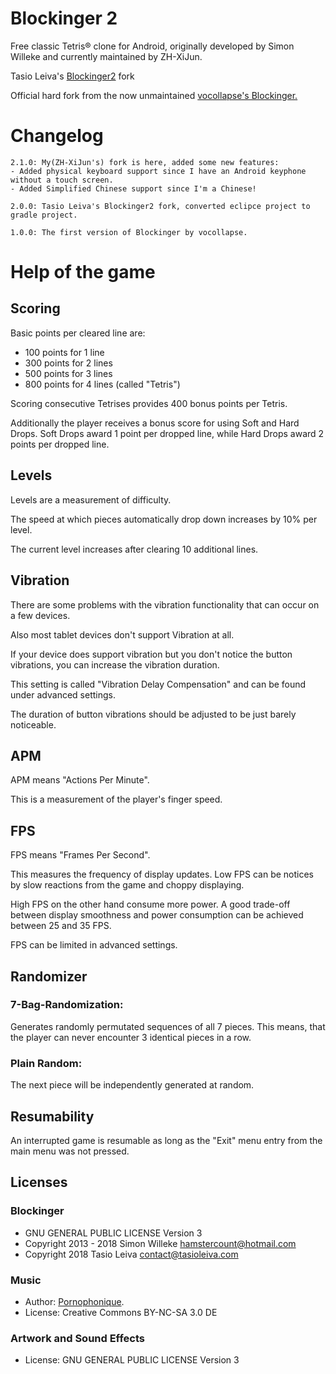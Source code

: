 Blockinger 2
============

Free classic Tetris® clone for Android, originally developed by Simon Willeke and currently maintained by ZH-XiJun.

Tasio Leiva's [Blockinger2](https://github.com/yanshoutong/Blockinger2) fork

Official hard fork from the now unmaintained [vocollapse's Blockinger.](https://github.com/vocollapse/Blockinger)

# Changelog
```
2.1.0: My(ZH-XiJun's) fork is here, added some new features:
- Added physical keyboard support since I have an Android keyphone without a touch screen.
- Added Simplified Chinese support since I'm a Chinese!

2.0.0: Tasio Leiva's Blockinger2 fork, converted eclipce project to gradle project.

1.0.0: The first version of Blockinger by vocollapse.
```

# Help of the game

## Scoring

Basic points per cleared line are:

- 100 points for 1 line
- 300 points for 2 lines
- 500 points for 3 lines
- 800 points for 4 lines (called "Tetris")

Scoring consecutive Tetrises provides 400 bonus points per Tetris.

Additionally the player receives a bonus score for using Soft and Hard Drops. Soft Drops award 1 point per dropped line, while Hard Drops award 2 points per dropped line.

## Levels

Levels are a measurement of difficulty.

The speed at which pieces automatically drop down increases by 10% per level.

The current level increases after clearing 10 additional lines.

## Vibration

There are some problems with the vibration functionality that can occur on a few devices.

Also most tablet devices don't support Vibration at all.

If your device does support vibration but you don't notice the button vibrations, you can increase the vibration duration.

This setting is called "Vibration Delay Compensation" and can be found under advanced settings.

The duration of button vibrations should be adjusted to be just barely noticeable.

## APM

APM means "Actions Per Minute".

This is a measurement of the player's finger speed.

## FPS

FPS means "Frames Per Second".

This measures the frequency of display updates. Low FPS can be notices by slow reactions from the game and choppy displaying.

High FPS on the other hand consume more power. A good trade-off between display smoothness and power consumption can be achieved between 25 and 35 FPS.

FPS can be limited in advanced settings.

## Randomizer

### 7-Bag-Randomization:

Generates randomly permutated sequences of all 7 pieces. This means, that the player can never encounter 3 identical pieces in a row.

### Plain Random:

The next piece will be independently generated at random.

## Resumability

An interrupted game is resumable as long as the "Exit" menu entry from the main menu was not pressed.

## Licenses

### Blockinger

- GNU GENERAL PUBLIC LICENSE Version 3
- Copyright 2013 - 2018 Simon Willeke <hamstercount@hotmail.com>
- Copyright 2018 Tasio Leiva <contact@tasioleiva.com>

### Music
- Author: [Pornophonique](http://www.pornophonique.de/).
- License: Creative Commons BY-NC-SA 3.0 DE

### Artwork and Sound Effects
- License: GNU GENERAL PUBLIC LICENSE Version 3
